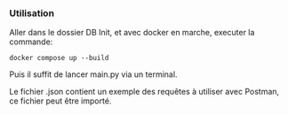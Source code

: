 ### Utilisation

Aller dans le dossier DB Init, et avec docker en marche, executer la commande:

```docker compose up --build```

Puis il suffit de lancer main.py via un terminal.



Le fichier .json contient un exemple des requêtes à utiliser avec Postman, ce fichier peut être importé.
